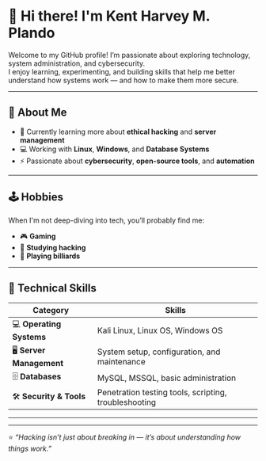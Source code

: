 # 👋 Hi there! I'm Kent Harvey M. Plando

Welcome to my GitHub profile! I’m passionate about exploring technology, system administration, and cybersecurity.  
I enjoy learning, experimenting, and building skills that help me better understand how systems work — and how to make them more secure.

---

## 🧠 About Me

- 🌱 Currently learning more about **ethical hacking** and **server management**  
- 💻 Working with **Linux**, **Windows**, and **Database Systems**  
- ⚡ Passionate about **cybersecurity**, **open-source tools**, and **automation**

---

## 🕹️ Hobbies

When I'm not deep-diving into tech, you’ll probably find me:
- 🎮 **Gaming**
- 🧠 **Studying hacking**
- 🎱 **Playing billiards**

---

## 🧰 Technical Skills

| Category | Skills |
|-----------|---------|
| 💻 **Operating Systems** | Kali Linux, Linux OS, Windows OS |
| 🖥️ **Server Management** | System setup, configuration, and maintenance |
| 🗄️ **Databases** | MySQL, MSSQL, basic administration |
| 🛠️ **Security & Tools** | Penetration testing tools, scripting, troubleshooting |

---
---

⭐️ *“Hacking isn’t just about breaking in — it’s about understanding how things work.”*
